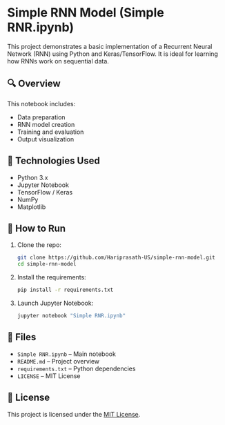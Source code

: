 # Simple RNN Model (Simple RNR.ipynb)

This project demonstrates a basic implementation of a Recurrent Neural Network (RNN) using Python and Keras/TensorFlow. It is ideal for learning how RNNs work on sequential data.

## 🔍 Overview

This notebook includes:
- Data preparation
- RNN model creation
- Training and evaluation
- Output visualization

## 🧠 Technologies Used

- Python 3.x
- Jupyter Notebook
- TensorFlow / Keras
- NumPy
- Matplotlib

## 🚀 How to Run

1. Clone the repo:
   ```bash
   git clone https://github.com/Hariprasath-US/simple-rnn-model.git
   cd simple-rnn-model
   ```

2. Install the requirements:
   ```bash
   pip install -r requirements.txt
   ```

3. Launch Jupyter Notebook:
   ```bash
   jupyter notebook "Simple RNR.ipynb"
   ```

## 📂 Files

- `Simple RNR.ipynb` – Main notebook
- `README.md` – Project overview
- `requirements.txt` – Python dependencies
- `LICENSE` – MIT License

## 📜 License

This project is licensed under the [MIT License](LICENSE).
